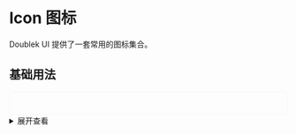 <style scoped>
.example {
  display: flex;
  border: 1px solid #f5f5f5;
  border-radius: 5px;
  padding: 20px;
}
i {
  font-size: 30px !important;
}
</style>

# Icon 图标

Doublek UI 提供了一套常用的图标集合。

## 基础用法

  <div class="example">
  <k-icon name="cart-add-fill"></k-icon>
  <k-icon name="money-bank-fill"></k-icon>
  <k-icon name="global"></k-icon>
  <k-icon name="message-send-inquiry-fill"></k-icon>
  <k-icon name="honor"></k-icon>
  <k-icon name="money-dollar-symbol"></k-icon>
  <k-icon name="image-text-fill"></k-icon>
  <k-icon name="money-asp"></k-icon>
  <k-icon name="invoice"></k-icon>
  <k-icon name="money-dollar"></k-icon>
  <k-icon name="info"></k-icon>
  <k-icon name="success"></k-icon>
  <k-icon name="error"></k-icon>
  <k-icon name="warning"></k-icon>
  <k-icon name="close"></k-icon>
  </div>
  <details>
  <summary>展开查看</summary>

  ```vue
  <k-icon name="cart-add-fill"></k-icon>
  <k-icon name="money-bank-fill"></k-icon>
  <k-icon name="global"></k-icon>
  <k-icon name="message-send-inquiry-fill"></k-icon>
  <k-icon name="honor"></k-icon>
  <k-icon name="money-dollar-symbol"></k-icon>
  <k-icon name="image-text-fill"></k-icon>
  <k-icon name="money-asp"></k-icon>
  <k-icon name="invoice"></k-icon>
  <k-icon name="money-dollar"></k-icon>
  <k-icon name="info"></k-icon>
  <k-icon name="success"></k-icon>
  <k-icon name="error"></k-icon>
  <k-icon name="warning"></k-icon>
  <k-icon name="close"></k-icon>
  ```
  </details>
  
